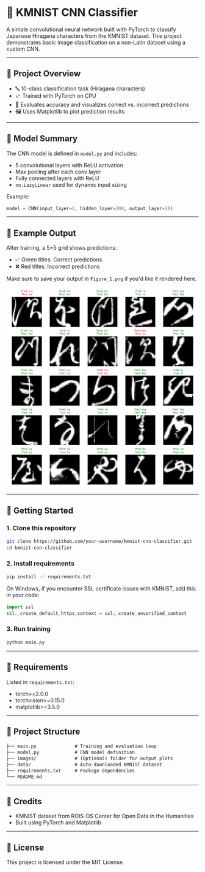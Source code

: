 # 🧠 KMNIST CNN Classifier

A simple convolutional neural network built with PyTorch to classify Japanese Hiragana characters from the KMNIST dataset. This project demonstrates basic image classification on a non-Latin dataset using a custom CNN.

---

## 📌 Project Overview

- 🔤 10-class classification task (Hiragana characters)  
- 📈 Trained with PyTorch on CPU  
- 🧪 Evaluates accuracy and visualizes correct vs. incorrect predictions  
- 🖼️ Uses Matplotlib to plot prediction results

---

## 🧱 Model Summary

The CNN model is defined in `model.py` and includes:

- 5 convolutional layers with ReLU activation  
- Max pooling after each conv layer  
- Fully connected layers with ReLU  
- `nn.LazyLinear` used for dynamic input sizing

Example:

```python
model = CNN(input_layer=1, hidden_layer=200, output_layer=10)
```

---

## 🧪 Example Output

After training, a 5×5 grid shows predictions:

- ✅ Green titles: Correct predictions  
- ❌ Red titles: Incorrect predictions

Make sure to save your output in `Figure_1.png` if you'd like it rendered here.

![Prediction Grid](Figure_1.png)

---

## 🚀 Getting Started

### 1. Clone this repository

```bash
git clone https://github.com/your-username/kmnist-cnn-classifier.git
cd kmnist-cnn-classifier
```

### 2. Install requirements

```bash
pip install -r requirements.txt
```

On Windows, if you encounter SSL certificate issues with KMNIST, add this in your code:

```python
import ssl
ssl._create_default_https_context = ssl._create_unverified_context
```

### 3. Run training

```bash
python main.py
```

---

## 🧾 Requirements

Listed in `requirements.txt`:

- torch>=2.0.0  
- torchvision>=0.15.0  
- matplotlib>=3.5.0

---

## 📁 Project Structure

```
├── main.py              # Training and evaluation loop  
├── model.py             # CNN model definition  
├── images/              # (Optional) folder for output plots  
├── data/                # Auto-downloaded KMNIST dataset  
├── requirements.txt     # Package dependencies  
└── README.md
```

---

## 🧠 Credits

- KMNIST dataset from ROIS-DS Center for Open Data in the Humanities  
- Built using PyTorch and Matplotlib

---

## 📜 License

This project is licensed under the MIT License.
